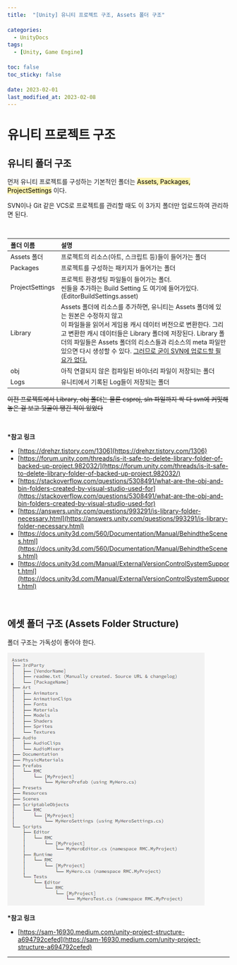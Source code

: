 ```yaml
---
title:  "[Unity] 유니티 프로젝트 구조, Assets 폴더 구조"

categories:
  - UnityDocs
tags:
  - [Unity, Game Engine]

toc: false
toc_sticky: false
 
date: 2023-02-01
last_modified_at: 2023-02-08
---
```


# 유니티 프로젝트 구조  
## 유니티 폴더 구조

<p>
먼저 유니티 프로젝트를 구성하는 기본적인 폴더는 <mark style='background-color: #fff5b1'>Assets, Packages, ProjectSettings</mark> 이다.
  
SVN이나 Git 같은 VCS로 프로젝트를 관리할 때도 이 3가지 폴더만 업로드하여 관리하면 된다.
</p>
<br>

  
|폴더 이름|설명|
|:----|:---------------|
|Assets 폴더|프로젝트의 리소스(아트, 스크립트 등)들이 들어가는 폴더|
|Packages|프로젝트를 구성하는 패키지가 들어가는 폴더|
|ProjectSettings|프로젝트 환경셋팅 파일들이 들어가는 폴더.<br>씬들을 추가하는 Build Setting 도 여기에 들어가있다. (EditorBuildSettings.asset)|
|Library|Assets 폴더에 리소스를 추가하면, 유니티는 Assets 폴더에 있는 원본은 수정하지 않고 <br> 이 파일들을 읽어서 게임용 캐시 데이터 버전으로 변환한다. 그리고 변환한 캐시 데이터들은 Library 폴더에 저장된다. Library 폴더의 파일들은 Assets 폴더의 리소스들과 리소스의 meta 파일만 있으면 다시 생성할 수 있다. <u>그러므로 굳이 SVN에 업로드할 필요가 없다.</u>|
|obj|아직 연결되지 않은 컴파일된 바이너리 파일이 저장되는 폴더|
|Logs|유니티에서 기록된 Log들이 저장되는 폴더|
  
~~이전 프로젝트에서 Library, obj 폴더는 물론 csproj, sln 파일까지 싹 다 svn에 커밋해놓은 걸 보고 뒷골이 땡긴 적이 있었다~~  
  
<p>
<br>
  
<b>*참고 링크</b>  
  
- [https://drehzr.tistory.com/1306](https://drehzr.tistory.com/1306)  
- [https://forum.unity.com/threads/is-it-safe-to-delete-library-folder-of-backed-up-project.982032/](https://forum.unity.com/threads/is-it-safe-to-delete-library-folder-of-backed-up-project.982032/)  
- [https://stackoverflow.com/questions/5308491/what-are-the-obj-and-bin-folders-created-by-visual-studio-used-for](https://stackoverflow.com/questions/5308491/what-are-the-obj-and-bin-folders-created-by-visual-studio-used-for)  
- [https://answers.unity.com/questions/993291/is-library-folder-necessary.html](https://answers.unity.com/questions/993291/is-library-folder-necessary.html)  
- [https://docs.unity3d.com/560/Documentation/Manual/BehindtheScenes.html](https://docs.unity3d.com/560/Documentation/Manual/BehindtheScenes.html)  
- [https://docs.unity3d.com/Manual/ExternalVersionControlSystemSupport.html](https://docs.unity3d.com/Manual/ExternalVersionControlSystemSupport.html)  
</p>
  
<br>

## 에셋 폴더 구조 (Assets Folder Structure)

폴더 구조는 가독성이 좋아야 한다.
  
![AssetsStructure](/assets/img/posts/assetsfolderstructure.png)  
  
  
<b>*참고 링크</b>  
- [https://sam-16930.medium.com/unity-project-structure-a694792cefed](https://sam-16930.medium.com/unity-project-structure-a694792cefed)  

***